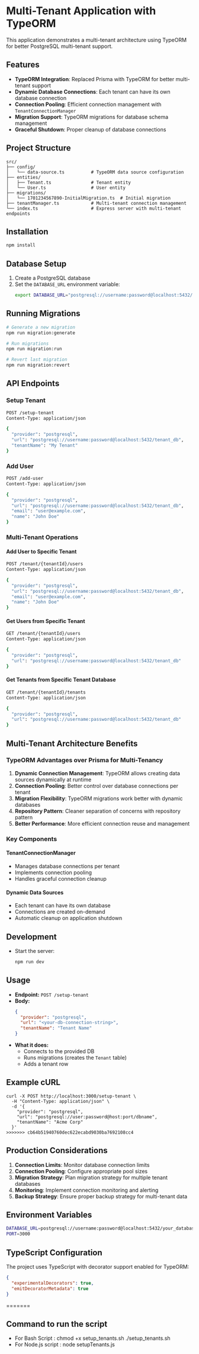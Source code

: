 # Multi-Tenant Application with TypeORM

This application demonstrates a multi-tenant architecture using TypeORM for better PostgreSQL multi-tenant support.

## Features

- **TypeORM Integration**: Replaced Prisma with TypeORM for better multi-tenant support
- **Dynamic Database Connections**: Each tenant can have its own database connection
- **Connection Pooling**: Efficient connection management with `TenantConnectionManager`
- **Migration Support**: TypeORM migrations for database schema management
- **Graceful Shutdown**: Proper cleanup of database connections

## Project Structure

```
src/
├── config/
│   └── data-source.ts          # TypeORM data source configuration
├── entities/
│   ├── Tenant.ts               # Tenant entity
│   └── User.ts                 # User entity
├── migrations/
│   └── 1701234567890-InitialMigration.ts  # Initial migration
├── tenantManager.ts            # Multi-tenant connection management
└── index.ts                    # Express server with multi-tenant endpoints
```

## Installation

```bash
npm install
```

## Database Setup

1. Create a PostgreSQL database
2. Set the `DATABASE_URL` environment variable:
   ```bash
   export DATABASE_URL="postgresql://username:password@localhost:5432/your_database"
   ```

## Running Migrations

```bash
# Generate a new migration
npm run migration:generate

# Run migrations
npm run migration:run

# Revert last migration
npm run migration:revert
```

## API Endpoints

### Setup Tenant
```bash
POST /setup-tenant
Content-Type: application/json

{
  "provider": "postgresql",
  "url": "postgresql://username:password@localhost:5432/tenant_db",
  "tenantName": "My Tenant"
}
```

### Add User
```bash
POST /add-user
Content-Type: application/json

{
  "provider": "postgresql",
  "url": "postgresql://username:password@localhost:5432/tenant_db",
  "email": "user@example.com",
  "name": "John Doe"
}
```

### Multi-Tenant Operations

#### Add User to Specific Tenant
```bash
POST /tenant/{tenantId}/users
Content-Type: application/json

{
  "provider": "postgresql",
  "url": "postgresql://username:password@localhost:5432/tenant_db",
  "email": "user@example.com",
  "name": "John Doe"
}
```

#### Get Users from Specific Tenant
```bash
GET /tenant/{tenantId}/users
Content-Type: application/json

{
  "provider": "postgresql",
  "url": "postgresql://username:password@localhost:5432/tenant_db"
}
```

#### Get Tenants from Specific Tenant Database
```bash
GET /tenant/{tenantId}/tenants
Content-Type: application/json

{
  "provider": "postgresql",
  "url": "postgresql://username:password@localhost:5432/tenant_db"
}
```

## Multi-Tenant Architecture Benefits

### TypeORM Advantages over Prisma for Multi-Tenancy

1. **Dynamic Connection Management**: TypeORM allows creating data sources dynamically at runtime
2. **Connection Pooling**: Better control over database connections per tenant
3. **Migration Flexibility**: TypeORM migrations work better with dynamic databases
4. **Repository Pattern**: Cleaner separation of concerns with repository pattern
5. **Better Performance**: More efficient connection reuse and management

### Key Components

#### TenantConnectionManager
- Manages database connections per tenant
- Implements connection pooling
- Handles graceful connection cleanup

#### Dynamic Data Sources
- Each tenant can have its own database
- Connections are created on-demand
- Automatic cleanup on application shutdown

## Development

- Start the server:
  ```bash
  npm run dev
  ```

## Usage

- **Endpoint:** `POST /setup-tenant`
- **Body:**
  ```json
  {
    "provider": "postgresql",
    "url": "<your-db-connection-string>",
    "tenantName": "Tenant Name"
  }
  ```
- **What it does:**
  - Connects to the provided DB
  - Runs migrations (creates the `Tenant` table)
  - Adds a tenant row

## Example cURL

```
curl -X POST http://localhost:3000/setup-tenant \
  -H "Content-Type: application/json" \
  -d '{
    "provider": "postgresql",
    "url": "postgresql://user:password@host:port/dbname",
    "tenantName": "Acme Corp"
  }'
>>>>>>> cb64b51940760dec622ecabd9030ba7692108cc4
```

## Production Considerations

1. **Connection Limits**: Monitor database connection limits
2. **Connection Pooling**: Configure appropriate pool sizes
3. **Migration Strategy**: Plan migration strategy for multiple tenant databases
4. **Monitoring**: Implement connection monitoring and alerting
5. **Backup Strategy**: Ensure proper backup strategy for multi-tenant data

## Environment Variables

```bash
DATABASE_URL=postgresql://username:password@localhost:5432/your_database
PORT=3000
```

## TypeScript Configuration

The project uses TypeScript with decorator support enabled for TypeORM:

```json
{
  "experimentalDecorators": true,
  "emitDecoratorMetadata": true
}
```
=======
## Command to run the script
- For Bash Script    :    chmod +x setup_tenants.sh ./setup_tenants.sh
- For Node.js script : node setupTenants.js